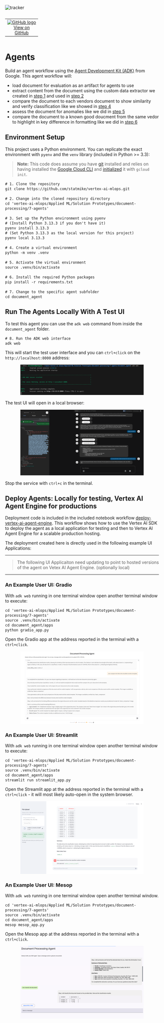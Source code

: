 ![tracker](https://us-central1-vertex-ai-mlops-369716.cloudfunctions.net/pixel-tracking?path=statmike%2Fvertex-ai-mlops%2FApplied+ML%2FSolution+Prototypes%2Fdocument-processing%2F7-agents&file=readme.md)
<!--- header table --->
<table align="left">     
  <td style="text-align: center">
    <a href="https://github.com/statmike/vertex-ai-mlops/blob/main/Applied%20ML/Solution%20Prototypes/document-processing/7-agents/readme.md">
      <img width="32px" src="https://www.svgrepo.com/download/217753/github.svg" alt="GitHub logo">
      <br>View on<br>GitHub
    </a>
  </td>
</table><br/><br/><br/><br/>

---
# Agents

Build an agent workflow using the [Agent Development Kit (ADK)](https://google.github.io/adk-docs/) from Google.  This agent workflow will:
- load document for evaluation as an artifact for agents to use
- extract content from the document using the custom data extractor we created in [step 1](../1-custom-extractor.ipynb) and used in [step 2](../2-document-extraction.ipynb)
- compare the document to each vendors document to show similarity and verify classification like we showed in [step 4](../4-document-similarity.ipynb)
- assess the document for anomalies like we did in [step 5](../5-document-anomalies.ipynb)
- compare the document to a known good doucment from the same vedor to highlight in key difference in formatting like we did in [step 6](../6-document-comparison.ipynb)

## Environment Setup

This project uses a Python environment.  You can replicate the exact environment with `pyenv` and the `venv` library (included in Python >= 3.3):

> **Note:** This code does assume you have [git](https://github.com/git-guides/install-git) installed and relies on having installed the [Google Cloud CLI](https://cloud.google.com/sdk/docs/install) and [initialized](https://cloud.google.com/sdk/docs/initializing) it with `gcloud init`.

```
# 1. Clone the repository
git clone https://github.com/statmike/vertex-ai-mlops.git

# 2. Change into the cloned repository directory
cd 'vertex-ai-mlops/Applied ML/Solution Prototypes/document-processing/7-agents'

# 3. Set up the Python environment using pyenv
# (Install Python 3.13.3 if you don't have it)
pyenv install 3.13.3
# (Set Python 3.13.3 as the local version for this project)
pyenv local 3.13.3

# 4. Create a virtual environment
python -m venv .venv

# 5. Activate the virtual environment
source .venv/bin/activate

# 6. Install the required Python packages
pip install -r requirements.txt

# 7. Change to the specific agent subfolder
cd document_agent
```

## Run The Agents Locally With A Test UI

To test this agent you can use the `adk web` command from inside the `document_agent` folder.  

```
# 8. Run the ADK web interface
adk web
```

This will start the test user interface and you can `ctrl+click` on the `http://localhost:8000` address:

<div align="center">
  <img src="../resources/images/adk/adk_web.png" alt="Document Processing" width="80%"/>
</div>

The test UI will open in a local browser:

<div align="center">
  <img src="../resources/images/adk/adk_web_ui.png" alt="Document Processing" width="80%"/>
</div>

Stop the service with `ctrl+c` in the terminal.

## Deploy Agents: Locally for testing, Vertex AI Agent Engine for productions

Deployment code is included in the included notebook workflow [deploy-vertex-ai-agent-engine](./document_agent/deploy-vertex-ai-agent-engine.ipynb).  This workflow shows how to use the Vertex AI SDK to deploy the agent as a local application for testing and then to Vertex AI Agent Engine for a scalable production hosting.

The deployment created here is directly used in the following example UI Applications:

---

> The following UI Applicaiton need updating to point to hosted versions of the agent on Vetex AI Agent Engine. (optionally local)

---

### An Example User UI: Gradio

With `adk web` running in one terminal window open another terminal window to execute:

```
cd 'vertex-ai-mlops/Applied ML/Solution Prototypes/document-processing/7-agents'
source .venv/bin/activate
cd document_agent/apps
python gradio_app.py
```

Open the Gradio app at the address reported in the terminal with a `ctrl+click`.

<div align="center">
  <img src="../resources/images/adk/gradio.png" alt="Document Processing App: Gradio" width="80%"/>
</div>

### An Example User UI: Streamlit

With `adk web` running in one terminal window open another terminal window to execute:

```
cd 'vertex-ai-mlops/Applied ML/Solution Prototypes/document-processing/7-agents'
source .venv/bin/activate
cd document_agent/apps
streamlit run streamlit_app.py
```

Open the Streamlit app at the address reported in the terminal with a `ctrl+click` - it will most likely auto-open in the system browser.

<div align="center">
  <img src="../resources/images/adk/streamlit.png" alt="Document Processing App: Streamlit" width="80%"/>
</div>

### An Example User UI: Mesop

With `adk web` running in one terminal window open another terminal window.  

```
cd 'vertex-ai-mlops/Applied ML/Solution Prototypes/document-processing/7-agents'
source .venv/bin/activate
cd document_agent/apps
mesop mesop_app.py
```

Open the Mesop app at the address reported in the terminal with a `ctrl+click`.

<div align="center">
  <img src="../resources/images/adk/mesop.png" alt="Document Processing App: Mesop" width="80%"/>
</div>

